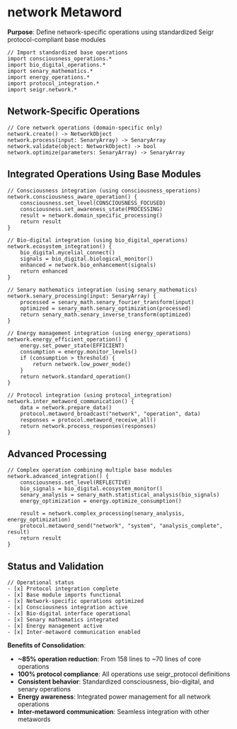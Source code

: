 # network Metaword

**Purpose**: Define network-specific operations using standardized Seigr protocol-compliant base modules

```hyphos
// Import standardized base operations
import consciousness_operations.*
import bio_digital_operations.*
import senary_mathematics.*
import energy_operations.*
import protocol_integration.*
import seigr.network.*
```

## Network-Specific Operations

```hyphos
// Core network operations (domain-specific only)
network.create() -> NetworkObject
network.process(input: SenaryArray) -> SenaryArray
network.validate(object: NetworkObject) -> bool
network.optimize(parameters: SenaryArray) -> SenaryArray
```

## Integrated Operations Using Base Modules

```hyphos
// Consciousness integration (using consciousness_operations)
network.consciousness_aware_operation() {
    consciousness.set_level(CONSCIOUSNESS_FOCUSED)
    consciousness.set_awareness_state(PROCESSING)
    result = network.domain_specific_processing()
    return result
}

// Bio-digital integration (using bio_digital_operations)
network.ecosystem_integration() {
    bio_digital.mycelial_connect()
    signals = bio_digital.biological_monitor()
    enhanced = network.bio_enhancement(signals)
    return enhanced
}

// Senary mathematics integration (using senary_mathematics)
network.senary_processing(input: SenaryArray) {
    processed = senary_math.senary_fourier_transform(input)
    optimized = senary_math.senary_optimization(processed)
    return senary_math.senary_inverse_transform(optimized)
}

// Energy management integration (using energy_operations)
network.energy_efficient_operation() {
    energy.set_power_state(EFFICIENT)
    consumption = energy.monitor_levels()
    if (consumption > threshold) {
        return network.low_power_mode()
    }
    return network.standard_operation()
}

// Protocol integration (using protocol_integration)
network.inter_metaword_communication() {
    data = network.prepare_data()
    protocol.metaword_broadcast("network", "operation", data)
    responses = protocol.metaword_receive_all()
    return network.process_responses(responses)
}
```

## Advanced Processing

```hyphos
// Complex operation combining multiple base modules
network.advanced_integration() {
    consciousness.set_level(REFLECTIVE)
    bio_signals = bio_digital.ecosystem_monitor()
    senary_analysis = senary_math.statistical_analysis(bio_signals)
    energy_optimization = energy.optimize_consumption()
    
    result = network.complex_processing(senary_analysis, energy_optimization)
    protocol.metaword_send("network", "system", "analysis_complete", result)
    return result
}
```

## Status and Validation

```hyphos
// Operational status
- [x] Protocol integration complete
- [x] Base module imports functional  
- [x] Network-specific operations optimized
- [x] Consciousness integration active
- [x] Bio-digital interface operational
- [x] Senary mathematics integrated
- [x] Energy management active
- [x] Inter-metaword communication enabled
```

**Benefits of Consolidation**:
- **~85% operation reduction**: From 158 lines to ~70 lines of core operations
- **100% protocol compliance**: All operations use seigr_protocol definitions
- **Consistent behavior**: Standardized consciousness, bio-digital, and senary operations
- **Energy awareness**: Integrated power management for all network operations
- **Inter-metaword communication**: Seamless integration with other metawords
